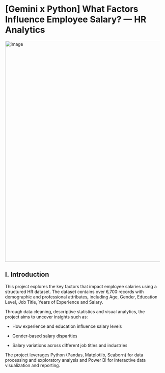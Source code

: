 # [Gemini x Python] What Factors Influence Employee Salary? — HR Analytics

<img width="1280" height="720" alt="image" src="https://github.com/user-attachments/assets/2862788b-ba86-4d1f-b3a2-e58c3d613220" />

## I. Introduction

This project explores the key factors that impact employee salaries using a structured HR dataset. The dataset contains over 6,700 records with demographic and professional attributes, including Age, Gender, Education Level, Job Title, Years of Experience and Salary.

Through data cleaning, descriptive statistics and visual analytics, the project aims to uncover insights such as:

* How experience and education influence salary levels

* Gender-based salary disparities

* Salary variations across different job titles and industries

The project leverages Python (Pandas, Matplotlib, Seaborn) for data processing and exploratory analysis and Power BI for interactive data visualization and reporting.



